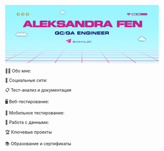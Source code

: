 [![Header](https://github.com/Makkitta/Makkitta/blob/main/assets/Frame.JPEG)](https://t.me/makita_QA)

👩‍💻 Обо мне:

👀 Социальные сети:

📋 Тест-анализ и документация

🖥 Веб-тестирование:

📱 Мобильное тестирование:

💾 Работа с данными:

🏆 Ключевые проекты

📚 Образование и сертификаты
